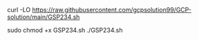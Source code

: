 curl -LO https://raw.githubusercontent.com/gcpsolution99/GCP-solution/main/GSP234.sh

sudo chmod +x GSP234.sh
./GSP234.sh
